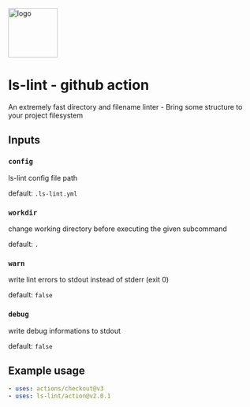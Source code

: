 <img width="100" src="https://raw.githubusercontent.com/loeffel-io/ls-lint/master/assets/logo/ls-lint.png" alt="logo">

# ls-lint - github action

An extremely fast directory and filename linter - Bring some structure to your project filesystem

## Inputs

### `config`

ls-lint config file path

default: `.ls-lint.yml`

### `workdir`

change working directory before executing the given subcommand

default: `.`

### `warn`

write lint errors to stdout instead of stderr (exit 0)

default: `false`

### `debug`

write debug informations to stdout

default: `false`

## Example usage

```yaml
- uses: actions/checkout@v3
- uses: ls-lint/action@v2.0.1
```